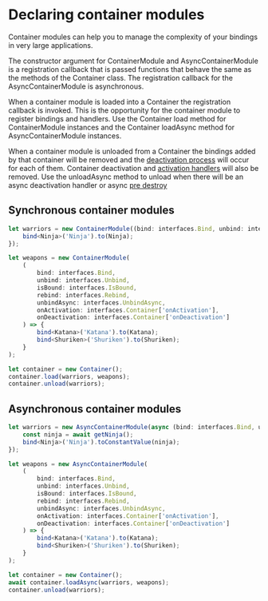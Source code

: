 # Declaring container modules

Container modules can help you to manage the complexity of your bindings in very large applications.

The constructor argument for ContainerModule and AsyncContainerModule is a registration callback that is passed functions that behave the same as the methods of the Container class. The registration callback for the AsyncContainerModule is asynchronous.

When a container module is loaded into a Container the registration callback is invoked. This is the opportunity for the container module to register bindings and handlers. Use the Container load method for ContainerModule instances and the Container loadAsync method for AsyncContainerModule instances.

When a container module is unloaded from a Container the bindings added by that container will be removed and the [deactivation process](../features-and-api/12_deactivation_handler) will occur for each of them. Container deactivation and [activation handlers](../features-and-api/11_activation_handler) will also be removed.
Use the unloadAsync method to unload when there will be an async deactivation handler or async [pre destroy](../features-and-api/26_pre_destroy)

## Synchronous container modules

```ts
let warriors = new ContainerModule((bind: interfaces.Bind, unbind: interfaces.Unbind) => {
	bind<Ninja>('Ninja').to(Ninja);
});

let weapons = new ContainerModule(
	(
		bind: interfaces.Bind,
		unbind: interfaces.Unbind,
		isBound: interfaces.IsBound,
		rebind: interfaces.Rebind,
		unbindAsync: interfaces.UnbindAsync,
		onActivation: interfaces.Container['onActivation'],
		onDeactivation: interfaces.Container['onDeactivation']
	) => {
		bind<Katana>('Katana').to(Katana);
		bind<Shuriken>('Shuriken').to(Shuriken);
	}
);

let container = new Container();
container.load(warriors, weapons);
container.unload(warriors);
```

## Asynchronous container modules

```ts
let warriors = new AsyncContainerModule(async (bind: interfaces.Bind, unbind: interfaces.Unbind) => {
	const ninja = await getNinja();
	bind<Ninja>('Ninja').toConstantValue(ninja);
});

let weapons = new AsyncContainerModule(
	(
		bind: interfaces.Bind,
		unbind: interfaces.Unbind,
		isBound: interfaces.IsBound,
		rebind: interfaces.Rebind,
		unbindAsync: interfaces.UnbindAsync,
		onActivation: interfaces.Container['onActivation'],
		onDeactivation: interfaces.Container['onDeactivation']
	) => {
		bind<Katana>('Katana').to(Katana);
		bind<Shuriken>('Shuriken').to(Shuriken);
	}
);

let container = new Container();
await container.loadAsync(warriors, weapons);
container.unload(warriors);
```

